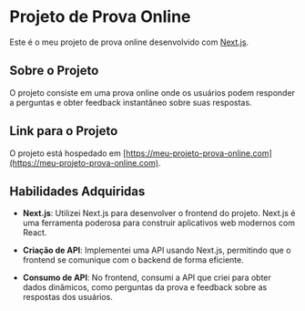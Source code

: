 # Projeto de Prova Online

Este é o meu projeto de prova online desenvolvido com [Next.js](https://nextjs.org/).

## Sobre o Projeto

O projeto consiste em uma prova online onde os usuários podem responder a perguntas e obter feedback instantâneo sobre suas respostas.

## Link para o Projeto

O projeto está hospedado em [https://meu-projeto-prova-online.com](https://meu-projeto-prova-online.com).

## Habilidades Adquiridas

-   **Next.js**: Utilizei Next.js para desenvolver o frontend do projeto. Next.js é uma ferramenta poderosa para construir aplicativos web modernos com React.

-   **Criação de API**: Implementei uma API usando Next.js, permitindo que o frontend se comunique com o backend de forma eficiente.

-   **Consumo de API**: No frontend, consumi a API que criei para obter dados dinâmicos, como perguntas da prova e feedback sobre as respostas dos usuários.
